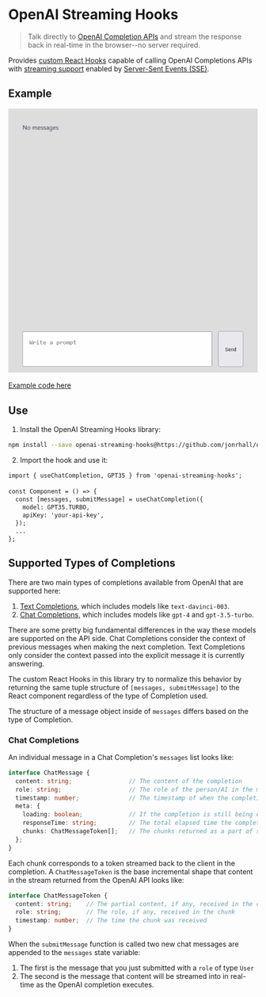 # OpenAI Streaming Hooks

> Talk directly to [OpenAI Completion APIs](https://platform.openai.com/docs/api-reference/chat) and stream the response back in real-time in the browser--no server required.

Provides [custom React Hooks](https://react.dev/learn/reusing-logic-with-custom-hooks) capable of calling OpenAI Completions APIs with [streaming support](https://github.com/openai/openai-cookbook/blob/main/examples/How_to_stream_completions.ipynb) enabled by [Server-Sent Events (SSE)](https://developer.mozilla.org/en-US/docs/Web/API/Server-sent_events/Using_server-sent_events).

## Example

![Usage example](./example/example.gif)

[Example code here](https://github.com/jonrhall/openai-streaming-hooks/blob/main/example/example.tsx)

## Use

1. Install the OpenAI Streaming Hooks library:
```bash
npm install --save openai-streaming-hooks@https://github.com/jonrhall/openai-streaming-hooks
```
2. Import the hook and use it:
```tsx
import { useChatCompletion, GPT35 } from 'openai-streaming-hooks';

const Component = () => {
  const [messages, submitMessage] = useChatCompletion({
    model: GPT35.TURBO,
    apiKey: 'your-api-key',
  });
  ...
};
```

## Supported Types of Completions

There are two main types of completions available from OpenAI that are supported here:

1. [Text Completions](https://platform.openai.com/docs/guides/completion), which includes models like `text-davinci-003`.
2. [Chat Completions](https://platform.openai.com/docs/guides/chat), which includes models like `gpt-4` and `gpt-3.5-turbo`.

There are some pretty big fundamental differences in the way these models are supported on the API side. Chat Completions consider the context of previous messages when making the next completion. Text Completions only consider the context passed into the explicit message it is currently answering.

The custom React Hooks in this library try to normalize this behavior by returning the same tuple structure of `[messages, submitMessage]` to the React component regardless of the type of Completion used.

The structure of a message object inside of `messages` differs based on the type of Completion.

### Chat Completions

An individual message in a Chat Completion's `messages` list looks like:
```ts
interface ChatMessage {
  content: string;                // The content of the completion
  role: string;                   // The role of the person/AI in the message
  timestamp: number;              // The timestamp of when the completion finished
  meta: {
    loading: boolean;             // If the completion is still being executed
    responseTime: string;         // The total elapsed time the completion took
    chunks: ChatMessageToken[];   // The chunks returned as a part of streaming the execution of the completion
  };
}
```

Each chunk corresponds to a token streamed back to the client in the completion. A `ChatMessageToken` is the base incremental shape that content in the stream returned from the OpenAI API looks like:

```ts
interface ChatMessageToken {
  content: string;    // The partial content, if any, received in the chunk
  role: string;       // The role, if any, received in the chunk
  timestamp: number;  // The time the chunk was received
}
```


When the `submitMessage` function is called two new chat messages are appended to the `messages` state variable:

1. The first is the message that you just submitted with a `role` of type `User`
2. The second is the message that content will be streamed into in real-time as the OpenAI completion executes.